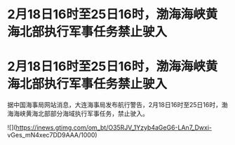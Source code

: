 # 2月18日16时至25日16时，渤海海峡黄海北部执行军事任务禁止驶入

# 2月18日16时至25日16时，渤海海峡黄海北部执行军事任务禁止驶入

据中国海事局网站消息，大连海事局发布航行警告，2月18日16时至25日16时，渤海海峡黄海北部部分海域执行军事任务，禁止驶入。

![](https://inews.gtimg.com/om_bt/O35RJV_1Yzyb4aGeG6-LAn7_Dwxi-
vGes_mN4xec7DD9AAA/1000)

